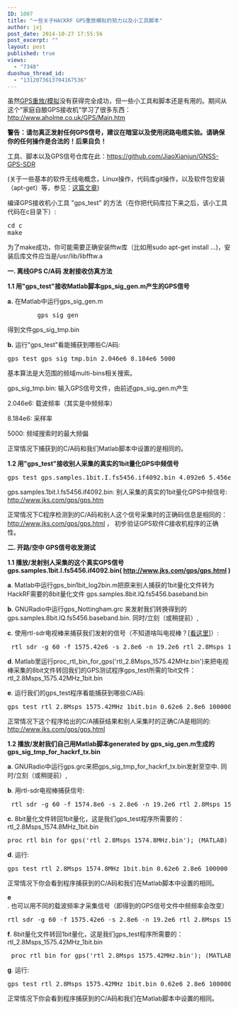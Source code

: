 ```yaml
---
ID: 1007
title: "一些关于HACKRF GPS重放模拟的努力以及小工具脚本"
author: jxj
post_date: 2014-10-27 17:55:56
post_excerpt: ""
layout: post
published: true
views:
  - "7348"
duoshuo_thread_id:
  - "1312073613704167536"
---
```

虽然<a href="http://sdr-x.github.io/%E4%B8%80%E4%BA%9B%E5%85%B3%E4%BA%8EGPS%E9%87%8D%E6%94%BE%E6%A8%A1%E6%8B%9F%E7%9A%84%E5%8A%AA%E5%8A%9B%E4%BB%A5%E5%8F%8A%E5%B0%8F%E5%B7%A5%E5%85%B7%E8%84%9A%E6%9C%AC/">GPS重放/模拟</a>没有获得完全成功，但一些小工具和脚本还是有用的。期间从这个“家庭自酿GPS接收机”学习了很多东西：<a href="http://www.aholme.co.uk/GPS/Main.htm">http://www.aholme.co.uk/GPS/Main.htm</a><!--more-->

<strong>**警告：请勿真正发射任何GPS信号，建议在暗室以及使用闭路电缆实验。请确保你的任何操作是合法的！后果自负！**</strong>

工具、脚本以及GPS信号仓库在此：<a href="https://github.com/JiaoXianjun/GNSS-GPS-SDR">https://github.com/JiaoXianjun/GNSS-GPS-SDR</a>

(关于一些基本的软件无线电概念，Linux操作，代码库git操作，以及软件包安装（apt-get）等，参见：<a href="http://sdr-x.github.io/rtl-sdr-rtl2832%E7%94%B5%E8%A7%86%E6%A3%92%E8%B7%9F%E8%B8%AA%E9%A3%9E%E6%9C%BAstep-by-step%E6%95%99%E7%A8%8B(tutorial%20ADS-B%20aircraft%20tracking%20by%20rtl-sdr%20rtl2832%20gr-air-modes)/">这篇文章</a>)

编译GPS接收机小工具 "gps_test" 的方法（在你把代码库拉下来之后，该小工具代码在c目录下）:
<pre class="lang:default decode:true ">cd c
make</pre>
为了make成功，你可能需要正确安装fftw库（比如用sudo apt-get install ...)，安装后库文件应当是/usr/lib/libfftw.a

<strong>一. 离线GPS C/A码 发射接收仿真方法</strong>

<strong>1.1 用"gps_test"接收Matlab脚本gps_sig_gen.m产生的GPS信号</strong>

<strong>a.</strong> 在Matlab中运行gps_sig_gen.m
<pre class="lang:default decode:true">        gps_sig_gen</pre>
得到文件gps_sig_tmp.bin

<strong>b.</strong> 运行"gps_test"看能捕获到哪些C/A码:
<pre class="lang:default decode:true ">gps_test gps_sig_tmp.bin 2.046e6 8.184e6 5000</pre>
基本算法是大范围的频域multi-bins相关搜索。

gps_sig_tmp.bin: 输入GPS信号文件，由前述gps_sig_gen.m产生

2.046e6: 载波频率（其实是中频频率）

8.184e6: 采样率

5000: 频域搜索时的最大频偏

正常情况下捕获到的C/A码和我们Matlab脚本中设置的是相同的。

<strong>1.2 用"gps_test"接收别人采集的真实的1bit量化GPS中频信号</strong>
<pre class="lang:default decode:true ">gps_test gps.samples.1bit.I.fs5456.if4092.bin 4.092e6 5.456e6 5000</pre>
gps.samples.1bit.I.fs5456.if4092.bin: 别人采集的真实的1bit量化GPS中频信号: <a href="http://www.jks.com/gps/gps.htm">http://www.jks.com/gps/gps.htm</a>

正常情况下C程序检测到的C/A码和别人这个信号采集时的正确码信息是相同的：<a href="http://www.jks.com/gps/gps.html">http://www.jks.com/gps/gps.html</a> ，
初步验证GPS软件C接收机程序的正确性。

<strong>二. 开路/空中 GPS信号收发测试</strong>

<strong>1.1 播放/发射别人采集的这个真实GPS信号gps.samples.1bit.I.fs5456.if4092.bin( <a href="http://www.jks.com/gps/gps.html">http://www.jks.com/gps/gps.html</a> )</strong>

<strong>a</strong>. Matlab中运行gps_bin1bit_log2bin.m把原来别人捕获的1bit量化文件转为HackRF需要的8bit量化文件 gps.samples.8bit.IQ.fs5456.baseband.bin

<strong>b</strong>. GNURadio中运行gps_Nottingham.grc 来发射我们转换得到的gps.samples.8bit.IQ.fs5456.baseband.bin. 同时/立刻（或稍提前）,

<strong>c</strong>. 使用rtl-sdr电视棒来捕获我们发射的信号（不知道啥叫电视棒？[<a href="http://sdr-x.github.io/rtl-sdr-rtl2832%E7%94%B5%E8%A7%86%E6%A3%92%E8%B7%9F%E8%B8%AA%E9%A3%9E%E6%9C%BAstep-by-step%E6%95%99%E7%A8%8B%28tutorial%20ADS-B%20aircraft%20tracking%20by%20rtl-sdr%20rtl2832%20gr-air-modes%29/">看这里</a>]）:
<pre class="lang:default decode:true"> rtl_sdr -g 60 -f 1575.42e6 -s 2.8e6 -n 19.2e6 rtl_2.8Msps_1575.42MHz.bin</pre>
<strong>d</strong>. Matlab里运行proc_rtl_bin_for_gps('rtl_2.8Msps_1575.42MHz.bin')来把电视棒采集的8bit文件转回我们的GPS测试程序gps_test所需的1bit文件：rtl_2.8Msps_1575.42MHz_1bit.bin

<strong>e</strong>. 运行我们的gps_test程序看能捕获到哪些C/A码:
<pre class="lang:default decode:true ">gps_test rtl_2.8Msps_1575.42MHz_1bit.bin 0.62e6 2.8e6 100000</pre>
正常情况下这个程序给出的C/A捕获结果和别人采集时的正确C/A是相同的: <a href="http://www.jks.com/gps/gps.html">http://www.jks.com/gps/gps.html</a>

<strong>1.2 播放/发射我们自己用Matlab脚本generated by gps_sig_gen.m生成的 gps_sig_tmp_for_hackrf_tx.bin</strong>

<strong>a</strong>. GNURadio中运行gps.grc来把gps_sig_tmp_for_hackrf_tx.bin发射至空中. 同时/立刻（或稍提前）,

<strong>b</strong>. 用rtl-sdr电视棒捕获信号:
<pre class="lang:default decode:true "> rtl_sdr -g 60 -f 1574.8e6 -s 2.8e6 -n 19.2e6 rtl_2.8Msps_1574.8MHz.bin</pre>
<strong>c</strong>. 8bit量化文件转回1bit量化，这是我们gps_test程序所需要的：rtl_2.8Msps_1574.8MHz_1bit.bin
<pre class="lang:default decode:true ">proc_rtl_bin_for_gps('rtl_2.8Msps_1574.8MHz.bin'); (MATLAB)</pre>
<strong>d</strong>. 运行:
<pre class="lang:default decode:true ">gps_test rtl_2.8Msps_1574.8MHz_1bit.bin 0.62e6 2.8e6 100000</pre>
正常情况下你会看到程序捕获到的C/A码和我们在Matlab脚本中设置的相同。

<strong>e</strong>. 也可以用不同的载波频率才采集信号（即得到的GPS信号文件中频频率会改变）
<pre class="lang:default decode:true ">rtl_sdr -g 60 -f 1575.42e6 -s 2.8e6 -n 19.2e6 rtl_2.8Msps_1575.42MHz.bin</pre>
<strong>f</strong>. 8bit量化文件转回1bit量化，这是我们gps_test程序所需要的：rtl_2.8Msps_1575.42MHz_1bit.bin
<pre class="lang:default decode:true "> proc_rtl_bin_for_gps('rtl_2.8Msps_1575.42MHz.bin'); (MATLAB)</pre>
<strong>g</strong>. 运行:
<pre class="lang:default decode:true">gps_test rtl_2.8Msps_1575.42MHz_1bit.bin 0.62e6 2.8e6 100000</pre>
正常情况下你会看到程序捕获到的C/A码和我们在Matlab脚本中设置的相同。
